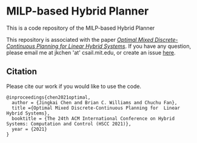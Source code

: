 # MILP-based Hybrid Planner

This is a code repository of the MILP-based Hybrid Planner

This repository is associated with the paper [_Optimal Mixed Discrete-Continuous Planning for Linear Hybrid Systems_](http://mers-papers.csail.mit.edu/Conference/2021/HSCC_CHEN_OPTIMAL/chen2021optimal.pdf). If you have any question, please email me at jkchen 'at' csail.mit.edu, or create an issue [here](https://github.com/jkchengh/hybrid/issues).

## Citation
Please cite our work if you would like to use the code.
```
@inproceedings{chen2021optimal,
  author = {Jingkai Chen and Brian C. Williams and Chuchu Fan},
  title ={Optimal Mixed Discrete-Continuous Planning for  Linear Hybrid Systems},
  booktitle = {The 24th ACM International Conference on Hybrid Systems: Computation and Control (HSCC 2021)},
  year = {2021}
} 
```
